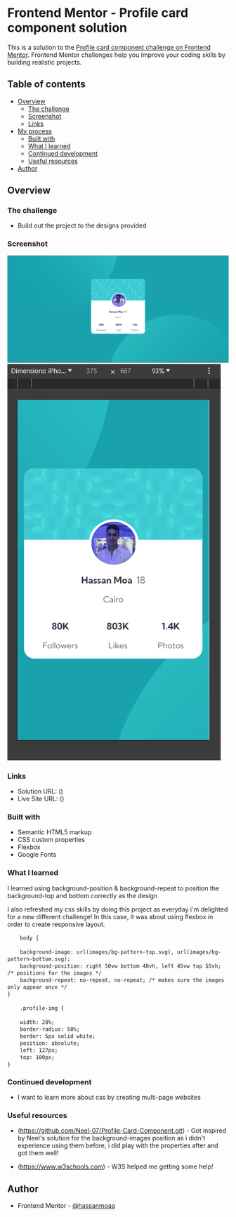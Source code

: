 # Frontend Mentor - Profile card component solution

This is a solution to the [Profile card component challenge on Frontend Mentor](https://www.frontendmentor.io/challenges/profile-card-component-cfArpWshJ). Frontend Mentor challenges help you improve your coding skills by building realistic projects.

## Table of contents

- [Overview](#overview)
  - [The challenge](#the-challenge)
  - [Screenshot](#screenshot)
  - [Links](#links)
- [My process](#my-process)
  - [Built with](#built-with)
  - [What I learned](#what-i-learned)
  - [Continued development](#continued-development)
  - [Useful resources](#useful-resources)
- [Author](#author)

## Overview

### The challenge

- Build out the project to the designs provided

### Screenshot

![Desktop photo](solution/desk-main.png)
![Mobile-thankYou state](solution/mobile-main.png)

### Links

- Solution URL: ()
- Live Site URL: ()

### Built with

- Semantic HTML5 markup
- CSS custom properties
- Flexbox
- Google Fonts

### What I learned

I learned using background-position & background-repeat to position the background-top and bottom correctly as the design

I also refreshed my css skills by doing this project as everyday i'm delighted for a new different challenge! In this case, it was about using flexbox in order to create responsive layout.

```
    body {

    background-image: url(images/bg-pattern-top.svg), url(images/bg-pattern-bottom.svg);
    background-position: right 50vw bottom 40vh, left 45vw top 55vh; /* positions for the images */
    background-repeat: no-repeat, no-repeat; /* makes sure the images only appear once */
}

    .profile-img {

    width: 28%;
    border-radius: 50%;
    border: 5px solid white;
    position: absolute;
    left: 127px;
    top: 100px;
}

```

### Continued development

- I want to learn more about css by creating multi-page websites

### Useful resources

- (https://github.com/Neel-07/Profile-Card-Component.git) - Got inspired by Neel's solution for the background-images position as i didn't experience using them before, i did play with the properties after and got them well!

- (https://www.w3schools.com) - W3S helped me getting some help!

## Author

- Frontend Mentor - [@hassanmoaa](https://www.frontendmentor.io/profile/hassanmoaa)
